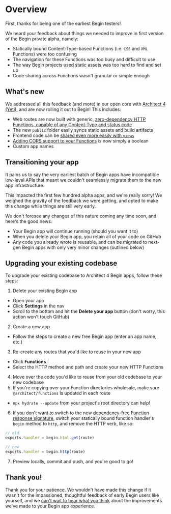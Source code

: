 # Overview

First, thanks for being one of the earliest Begin testers!

We heard your feedback about things we needed to improve in first version of the Begin private alpha, namely:

- Statically bound Content-Type-based Functions (i.e. `CSS` and `XML` Functions) were too confusing
- The navigation for these Functions was too busy and difficult to use
- The way Begin projects used static assets was too hard to find and set up
- Code sharing across Functions wasn't granular or simple enough


## What's new

We addressed all this feedback (and more) in our open core with [Architect 4 (Yeti)](https://blog.begin.com/introducing-architect-4-0-faster-lighter-simpler-serverless-59f6dc156bf2), and are now rolling it out to Begin! This includes:

- Web routes are now built with generic, [zero-dependency HTTP Functions, capable of any Content-Type and status code](/en/functions/http/)
- The new `public` folder easily syncs static assets and build artifacts
- Frontend code can be [shared even more easily with `views`](https://blog.begin.com/architect-4-1-serverless-meet-frontend-workflows-3b3dd457de9)
- [Adding CORS support to your Functions](https://blog.begin.com/enable-cors-on-your-serverless-application-with-a-single-boolean-e784fc061b22) is now simply a boolean
- Custom app names


## Transitioning your app

It pains us to say the very earliest batch of Begin apps have incompatible low-level APIs that meant we couldn't seamlessly migrate them to the new app infrastructure.

This impacted the first few hundred alpha apps, and we're really sorry! We weighed the gravity of the feedback we were getting, and opted to make this change while things are still very early.

We don't foresee any changes of this nature coming any time soon, and here's the good news:

- Your Begin app will continue running (should you want it to)
- When you delete your Begin app, you retain all of your code on GitHub
- Any code you already wrote is reusable, and can be migrated to next-gen Begin apps with only very minor changes (outlined below)


## Upgrading your existing codebase

To upgrade your existing codebase to Architect 4 Begin apps, follow these steps:

1. Delete your existing Begin app
  - Open your app
  - Click **Settings** in the nav
  - Scroll to the bottom and hit the **Delete your app** button (don't worry, this action won't touch GitHub)
2. Create a new app
  - Follow the steps to create a new free Begin app (enter an app name, etc.)
3. Re-create any routes that you'd like to reuse in your new app
  - Click **Functions**
  - Select the HTTP method and path and create your new HTTP Functions
4. Move over the code you'd like to reuse from your old codebase to your new codebase
5. If you're copying over your Function directories wholesale, make sure `@architect/functions` is updated in each route
  - `npx hydrate --update` from your project's root directory can help!
6. If you don't want to switch to the new [dependency-free Function response signature](http://localhost:4445/en/functions/http/#http-handler-api), switch your statically bound function handler's `begin` method to `http`, and remove the HTTP verb, like so:
```javascript
// old
exports.handler = begin.html.get(route)
```
```javascript
// new
exports.handler = begin.http(route)
```
7. Preview locally, commit and push, and you're good to go!


## Thank you!

Thank you for your patience. We wouldn't have made this change if it wasn't for the impassioned, thoughtful feedback of early Begin users like yourself, and we [can't wait to hear what you think](https://spectrum.chat/begin) about the improvements we've made to your Begin app experience.
